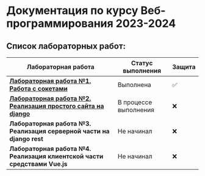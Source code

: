 # Документация по курсу Веб-программирования 2023-2024

## Список лабораторных работ:


| Лабораторная работа  | Статус выполнения | Защита|
| ------------- | ------------- | ------------- |
| [**Лабораторная работа №1. Работа с сокетами**](labs\lab1\lab_1.md)  | Выполнена  |  ✅ |
| [**Лабораторная работа №2. Реализация простого сайта на django**](labs\lab2\lab_2.md)  | В процессе выполнения  | ❌ |
| **Лабораторная работа №3. Реализация серверной части на django rest** | Не начинал | ❌ |
| **Лабораторная работа №4. Реализация клиентской части средствами Vue.js** | Не начинал | ❌ |



